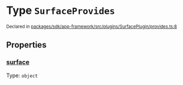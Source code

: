 # Type `SurfaceProvides`
<sub>Declared in [packages/sdk/app-framework/src/plugins/SurfacePlugin/provides.ts:8](https://github.com/dxos/dxos/blob/27607ac6b/packages/sdk/app-framework/src/plugins/SurfacePlugin/provides.ts#L8)</sub>




## Properties
### [surface](https://github.com/dxos/dxos/blob/27607ac6b/packages/sdk/app-framework/src/plugins/SurfacePlugin/provides.ts#L9)
Type: <code>object</code>





